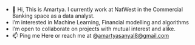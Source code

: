 - 👋 Hi, This is Amartya. I currently work at NatWest in the Commercial Banking space as a data analyst.
- I’m interested in Machine Learning, Financial modelling and algorithms
- I’m open to collaborate on projects with mutual interest and alike. 
- 📫 Ping me Here or reach me at @amartyasanyal8@gmail.com

<!---
amartyasanyal12/amartyasanyal12 is a ✨ special ✨ repository because its `README.md` (this file) appears on your GitHub profile.
You can click the Preview link to take a look at your changes.
--->

